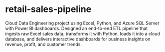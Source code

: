 # retail-sales-pipeline
Cloud Data Engineering project using Excel, Python, and Azure SQL Server with Power BI dashboards. Designed an end-to-end ETL pipeline that ingests raw Excel sales data, transforms it with Python, loads it into a cloud database, and delivers interactive dashboards for business insights on revenue, profit, and customer trends.
